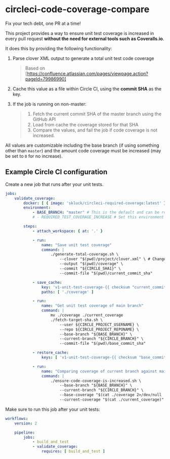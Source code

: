 # circleci-code-coverage-compare

Fix your tech debt, one PR at a time!

This project provides a way to ensure unit test coverage is increased in every pull request **without the need for external tools such as Coveralls.io**.

It does this by providing the following functionality:

1. Parse clover XML output to generate a total unit test code coverage
   > Based on [https://confluence.atlassian.com/pages/viewpage.action?pageId=79986990]

2. Cache this value as a file within Circle CI, using the **commit SHA** as the key.

3. If the job is running on non-master:
   > 1. Fetch the current commit SHA of the master branch using the GitHub API
   > 2. Load from cache the coverage stored for that SHA
   > 3. Compare the values, and fail the job if code coverage is not increased.

All values are customizable including the base branch (if using something other than `master`) and the amount code coverage must be increased (may be set to `0` for no increase).

## Example Circle CI configuration

Create a new job that runs after your unit tests.

```yaml
jobs:
    validate_coverage:
        docker: [ { image: 'skluck/circleci-required-coverage:latest' } ]
        environment:
            - BASE_BRANCH: "master" # This is the default and can be removed (from the script arguments as well)
            # - REQUIRED_TEST_COVERAGE_INCREASE # Set this environment variable in Circle environment variables to make this more dynamic. Default: 1%

        steps:
            - attach_workspace: { at: '.' }

            - run:
                name: "Save unit test coverage"
                command: |
                    ./generate-total-coverage.sh \
                        --clover "$(pwd)/project/clover.xml" \ # Change this value to the location of your clover report
                        --output "$(pwd)/coverage" \
                        --commit "${CIRCLE_SHA1}" \
                        --commit-file "$(pwd)/current_commit_sha"

            - save_cache:
                key: 'v1-unit-test-coverage-{{ checksum "current_commit_sha" }}'
                paths: [ './coverage' ]

            - run:
                name: "Get unit test coverage of main branch"
                command: |
                    mv ./coverage ./current_coverage
                    ./fetch-target-sha.sh \
                        --user ${CIRCLE_PROJECT_USERNAME} \
                        --repo ${CIRCLE_PROJECT_REPONAME} \
                        --base-branch "${BASE_BRANCH}" \
                        --current-branch "${CIRCLE_BRANCH}" \
                        --commit-file "$(pwd)/base_commit_sha"

            - restore_cache:
                keys: [ 'v1-unit-test-coverage-{{ checksum "base_commit_sha" }}' ]

            - run:
                name: "Comparing coverage of current branch against main branch"
                command: |
                    ./ensure-code-coverage-is-increased.sh \
                        --base-branch "${BASE_BRANCH}" \
                        --current-branch "${CIRCLE_BRANCH}" \
                        --base-coverage "$(cat ./coverage 2>/dev/null || true)" \
                        --current-coverage "$(cat ./current_coverage)"
```

Make sure to run this job after your unit tests:

```yaml
workflows:
    version: 2

    pipeline:
        jobs:
            - build_and_test
            - validate_coverage:
                requires: [ build_and_test ]
```
